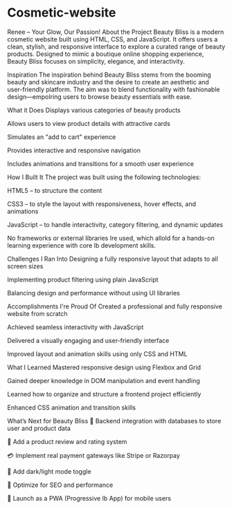 # Cosmetic-website
Renee – Your Glow, Our Passion!
About the Project
Beauty Bliss is a modern cosmetic website built using HTML, CSS, and JavaScript. It offers users a clean, stylish, and responsive interface to explore a curated range of beauty products. Designed to mimic a boutique online shopping experience, Beauty Bliss focuses on simplicity, elegance, and interactivity.

Inspiration
The inspiration behind Beauty Bliss stems from the booming beauty and skincare industry and the desire to create an aesthetic and user-friendly platform. The aim was to blend functionality with fashionable design—empoIring users to browse beauty essentials with ease.

What it Does
Displays various categories of beauty products

Allows users to view product details with attractive cards

Simulates an "add to cart" experience

Provides interactive and responsive navigation

Includes animations and transitions for a smooth user experience

How I Built It
The project was built using the following technologies:

HTML5 – to structure the content

CSS3 – to style the layout with responsiveness, hover effects, and animations

JavaScript – to handle interactivity, category filtering, and dynamic updates

No frameworks or external libraries Ire used, which alloId for a hands-on learning experience with core Ib development skills.

Challenges I Ran Into
Designing a fully responsive layout that adapts to all screen sizes

Implementing product filtering using plain JavaScript

Balancing design and performance without using UI libraries

Accomplishments I're Proud Of
Created a professional and fully responsive website from scratch

Achieved seamless interactivity with JavaScript

Delivered a visually engaging and user-friendly interface

Improved layout and animation skills using only CSS and HTML

What I Learned
Mastered responsive design using Flexbox and Grid

Gained deeper knowledge in DOM manipulation and event handling

Learned how to organize and structure a frontend project efficiently

Enhanced CSS animation and transition skills

What’s Next for Beauty Bliss
🛒 Backend integration with databases to store user and product data

📝 Add a product review and rating system

💳 Implement real payment gateways like Stripe or Razorpay

🌙 Add dark/light mode toggle

🚀 Optimize for SEO and performance

📱 Launch as a PWA (Progressive Ib App) for mobile users
